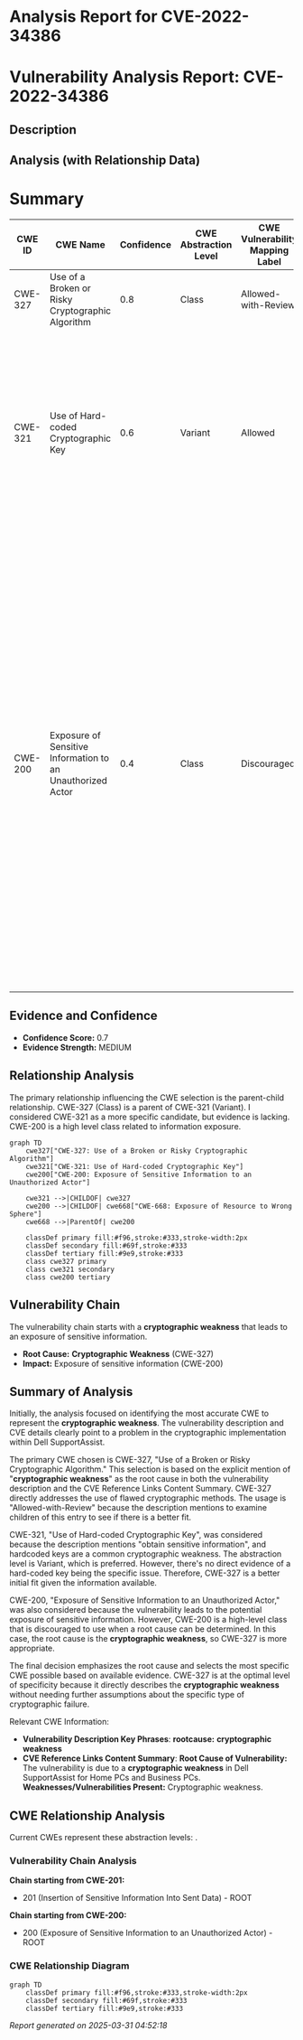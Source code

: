 # Analysis Report for CVE-2022-34386

# Vulnerability Analysis Report: CVE-2022-34386

## Description



## Analysis (with Relationship Data)

# Summary
| CWE ID | CWE Name | Confidence | CWE Abstraction Level | CWE Vulnerability Mapping Label | CWE-Vulnerability Mapping Notes |
|---|---|---|---|---|---|
| CWE-327 | Use of a Broken or Risky Cryptographic Algorithm | 0.8 | Class | Allowed-with-Review | Examine children of this entry to see if there is a better fit |
| CWE-321 | Use of Hard-coded Cryptographic Key | 0.6 | Variant | Allowed | Carefully read both the name and description to ensure that this mapping is an appropriate fit. Do not try to 'force' a mapping to a lower-level Base/Variant simply to comply with this preferred level of abstraction. |
| CWE-200 | Exposure of Sensitive Information to an Unauthorized Actor | 0.4 | Class | Discouraged | If an error or mistake causes information to be disclosed, then use the CWE ID for that error. Consider starting with improper authorization (CWE-285), insecure permissions (CWE-732), improper authentication (CWE-287), etc. Also consider children such as Insertion of Sensitive Information Into Sent Data (CWE-201), Observable Discrepancy (CWE-203), Insertion of Sensitive Information into Externally-Accessible File or Directory (CWE-538), or others. |

## Evidence and Confidence

*   **Confidence Score:** 0.7
*   **Evidence Strength:** MEDIUM

## Relationship Analysis
The primary relationship influencing the CWE selection is the parent-child relationship. CWE-327 (Class) is a parent of CWE-321 (Variant). I considered CWE-321 as a more specific candidate, but evidence is lacking. CWE-200 is a high level class related to information exposure.

```mermaid
graph TD
    cwe327["CWE-327: Use of a Broken or Risky Cryptographic Algorithm"]
    cwe321["CWE-321: Use of Hard-coded Cryptographic Key"]
    cwe200["CWE-200: Exposure of Sensitive Information to an Unauthorized Actor"]
    
    cwe321 -->|CHILDOF| cwe327
    cwe200 -->|CHILDOF| cwe668["CWE-668: Exposure of Resource to Wrong Sphere"]
    cwe668 -->|ParentOf| cwe200
    
    classDef primary fill:#f96,stroke:#333,stroke-width:2px
    classDef secondary fill:#69f,stroke:#333
    classDef tertiary fill:#9e9,stroke:#333
    class cwe327 primary
    class cwe321 secondary
    class cwe200 tertiary
```

## Vulnerability Chain
The vulnerability chain starts with a **cryptographic weakness** that leads to an exposure of sensitive information.
  - **Root Cause:** **Cryptographic Weakness** (CWE-327)
  - **Impact:** Exposure of sensitive information (CWE-200)

## Summary of Analysis
Initially, the analysis focused on identifying the most accurate CWE to represent the **cryptographic weakness**. The vulnerability description and CVE details clearly point to a problem in the cryptographic implementation within Dell SupportAssist.

The primary CWE chosen is CWE-327, "Use of a Broken or Risky Cryptographic Algorithm." This selection is based on the explicit mention of "**cryptographic weakness**" as the root cause in both the vulnerability description and the CVE Reference Links Content Summary. CWE-327 directly addresses the use of flawed cryptographic methods. The usage is "Allowed-with-Review" because the description mentions to examine children of this entry to see if there is a better fit.

CWE-321, "Use of Hard-coded Cryptographic Key", was considered because the description mentions "obtain sensitive information", and hardcoded keys are a common cryptographic weakness. The abstraction level is Variant, which is preferred. However, there's no direct evidence of a hard-coded key being the specific issue. Therefore, CWE-327 is a better initial fit given the information available.

CWE-200, "Exposure of Sensitive Information to an Unauthorized Actor," was also considered because the vulnerability leads to the potential exposure of sensitive information. However, CWE-200 is a high-level class that is discouraged to use when a root cause can be determined. In this case, the root cause is the **cryptographic weakness**, so CWE-327 is more appropriate.

The final decision emphasizes the root cause and selects the most specific CWE possible based on available evidence. CWE-327 is at the optimal level of specificity because it directly describes the **cryptographic weakness** without needing further assumptions about the specific type of cryptographic failure.

Relevant CWE Information:
- **Vulnerability Description Key Phrases**: **rootcause:** **cryptographic weakness**
- **CVE Reference Links Content Summary**: **Root Cause of Vulnerability:** The vulnerability is due to a **cryptographic weakness** in Dell SupportAssist for Home PCs and Business PCs. **Weaknesses/Vulnerabilities Present:** Cryptographic weakness.


## CWE Relationship Analysis

Current CWEs represent these abstraction levels: .


### Vulnerability Chain Analysis

**Chain starting from CWE-201:**
- 201 (Insertion of Sensitive Information Into Sent Data) - ROOT


**Chain starting from CWE-200:**
- 200 (Exposure of Sensitive Information to an Unauthorized Actor) - ROOT



### CWE Relationship Diagram

```mermaid
graph TD
    classDef primary fill:#f96,stroke:#333,stroke-width:2px
    classDef secondary fill:#69f,stroke:#333
    classDef tertiary fill:#9e9,stroke:#333
```



*Report generated on 2025-03-31 04:52:18*
